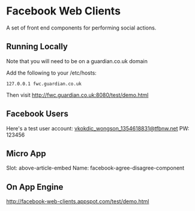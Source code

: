 Facebook Web Clients
====================

A set of front end components for performing social actions.

Running Locally
---------------
Note that you will need to be on a guardian.co.uk domain

Add the following to your /etc/hosts:
```
127.0.0.1 fwc.guardian.co.uk
```

Then visit http://fwc.guardian.co.uk:8080/test/demo.html


Facebook Users
--------------

Here's a test user account:
vkokdic_wongson_1354618831@tfbnw.net
PW: 123456

Micro App
---------

Slot: above-article-embed
Name: facebook-agree-disagree-component

On App Engine
-------------

http://facebook-web-clients.appspot.com/test/demo.html

